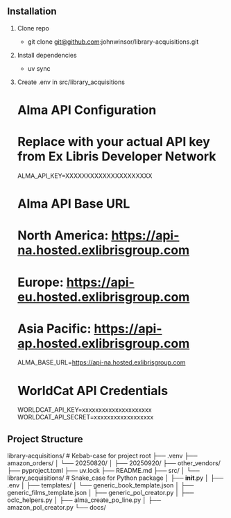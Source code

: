 ## Installation

1. Clone repo
   - git clone git@github.com:johnwinsor/library-acquisitions.git
2. Install dependencies
   - uv sync
3. Create .env in src/library_acquisitions
    # Alma API Configuration
    # Replace with your actual API key from Ex Libris Developer Network
    ALMA_API_KEY=XXXXXXXXXXXXXXXXXXXXX

    # Alma API Base URL 
    # North America: https://api-na.hosted.exlibrisgroup.com
    # Europe: https://api-eu.hosted.exlibrisgroup.com  
    # Asia Pacific: https://api-ap.hosted.exlibrisgroup.com
    ALMA_BASE_URL=https://api-na.hosted.exlibrisgroup.com

    # WorldCat API Credentials
    WORLDCAT_API_KEY=xxxxxxxxxxxxxxxxxxxxx
    WORLDCAT_API_SECRET=xxxxxxxxxxxxxxxxxx

## Project Structure

library-acquisitions/           # Kebab-case for project root
├── .venv
├── amazon_orders/
│   └── 20250820/
│   ├── 20250920/
├── other_vendors/
├── pyproject.toml
├── uv.lock
├── README.md
├── src/
│   └── library_acquisitions/   # Snake_case for Python package
│       ├── __init__.py
│       ├── .env
│       ├── templates/
│           └── generic_book_template.json
│           ├── generic_films_template.json
│       ├── generic_pol_creator.py
│       ├── oclc_helpers.py
│       ├── alma_create_po_line.py
│       ├── amazon_pol_creator.py
└── docs/